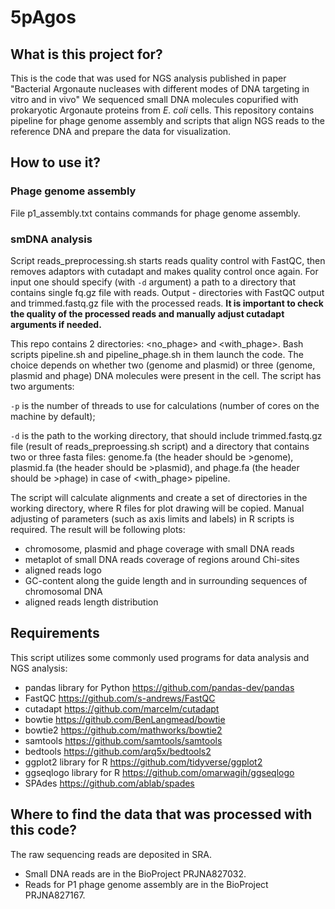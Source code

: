 # 5pAgos

## What is this project for?
This is the code that was used for NGS analysis published in paper "Bacterial Argonaute nucleases with different modes of DNA targeting in vitro and in vivo" 
We sequenced small DNA molecules copurified with prokaryotic Argonaute proteins from *E. coli* cells.
This repository contains pipeline for phage genome assembly and scripts that align NGS reads to the reference DNA and prepare the data for visualization.

## How to use it?

### Phage genome assembly
File p1_assembly.txt contains commands for phage genome assembly.

### smDNA analysis
Script reads_preprocessing.sh starts reads quality control with FastQC, then removes adaptors with cutadapt and makes quality control once again. For input one should specify (with `-d` argument) a path to a directory that contains single fq.gz file with reads. Output - directories with FastQC output and trimmed.fastq.gz file with the processed reads. **It is important to check the quality of the processed reads and manually adjust cutadapt arguments if needed.**

This repo contains 2 directories: <no_phage> and <with_phage>. Bash scripts pipeline.sh and pipeline_phage.sh in them launch the code. The choice depends on whether two (genome and plasmid) or three (genome, plasmid and phage) DNA molecules were present in the cell. The script has two arguments:
 
  `-p` is the number of threads to use for calculations (number of cores on the machine by default);
 
  `-d` is the path to the working directory, that should include trimmed.fastq.gz file (result of reads_preproessing.sh script) and a directory that contains two or three fasta files: genome.fa (the header should be >genome), plasmid.fa (the header should be >plasmid), and phage.fa (the header should be >phage) in case of <with_phage> pipeline.
 
The script will calculate alignments and create a set of directories in the working directory, where R files for plot drawing will be copied. Manual adjusting of parameters (such as axis limits and labels) in R scripts is required.
The result will be following plots:
- chromosome, plasmid and phage coverage with small DNA reads
- metaplot of small DNA reads coverage of regions around Chi-sites
- aligned reads logo
- GC-content along the guide length and in surrounding sequences of chromosomal DNA
- aligned reads length distribution

## Requirements
This script utilizes some commonly used programs for data analysis and NGS analysis:
- pandas library for Python https://github.com/pandas-dev/pandas
- FastQC https://github.com/s-andrews/FastQC
- cutadapt https://github.com/marcelm/cutadapt
- bowtie https://github.com/BenLangmead/bowtie
- bowtie2 https://github.com/mathworks/bowtie2
- samtools https://github.com/samtools/samtools
- bedtools https://github.com/arq5x/bedtools2
- ggplot2 library for R https://github.com/tidyverse/ggplot2
- ggseqlogo library for R https://github.com/omarwagih/ggseqlogo
- SPAdes https://github.com/ablab/spades

 ## Where to find the data that was processed with this code?
 The raw sequencing reads are deposited in SRA.
 - Small DNA reads are in the BioProject PRJNA827032.
 - Reads for P1 phage genome assembly are in the BioProject PRJNA827167.
